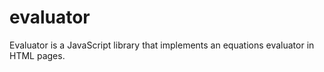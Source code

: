 # evaluator

Evaluator is a JavaScript library that implements an equations evaluator in HTML pages. 

